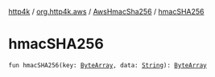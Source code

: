 [http4k](../../index.md) / [org.http4k.aws](../index.md) / [AwsHmacSha256](index.md) / [hmacSHA256](./hmac-s-h-a256.md)

# hmacSHA256

`fun hmacSHA256(key: `[`ByteArray`](https://kotlinlang.org/api/latest/jvm/stdlib/kotlin/-byte-array/index.html)`, data: `[`String`](https://kotlinlang.org/api/latest/jvm/stdlib/kotlin/-string/index.html)`): `[`ByteArray`](https://kotlinlang.org/api/latest/jvm/stdlib/kotlin/-byte-array/index.html)